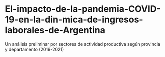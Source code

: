 # El-impacto-de-la-pandemia-COVID-19-en-la-din-mica-de-ingresos-laborales-de-Argentina
Un análisis preliminar por sectores de actividad productiva según provincia y departamento (2019-2021)

